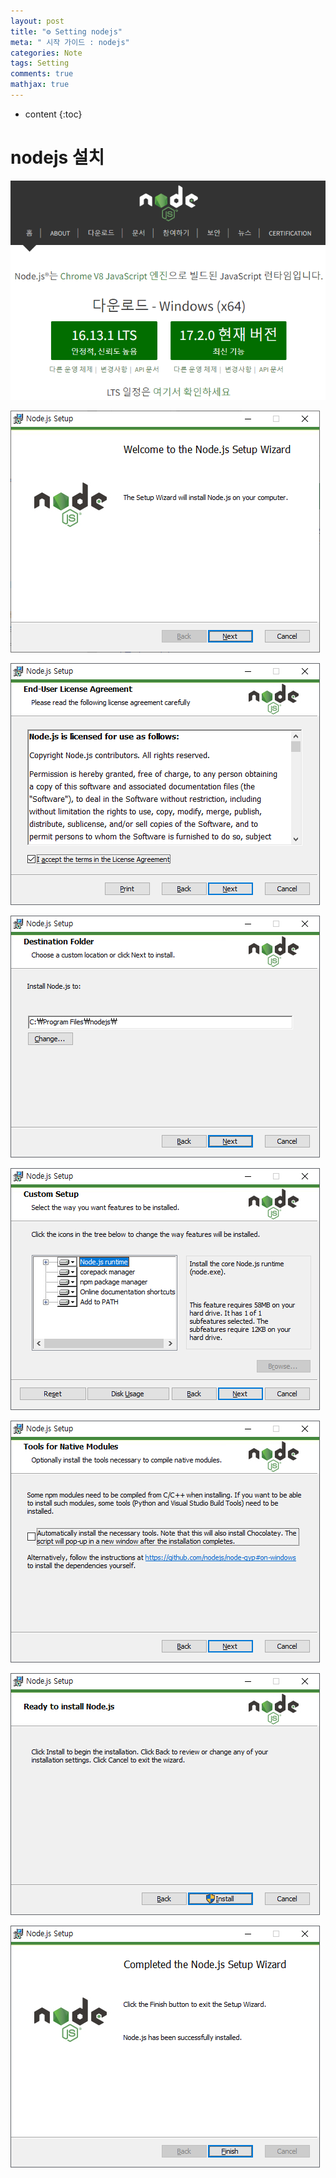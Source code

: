 ```yaml
---
layout: post
title: "⚙ Setting nodejs"
meta: " 시작 가이드 : nodejs"
categories: Note
tags: Setting
comments: true
mathjax: true
---
```




* content
{:toc}


# nodejs 설치

![](/img/nodejs/nodejs설치1.png)

![](/img/nodejs/nodejs설치2.png)

![](/img/nodejs/nodejs설치3.png)

![](/img/nodejs/nodejs설치4.png)

![](/img/nodejs/nodejs설치5.png)

![](/img/nodejs/nodejs설치6.png)

![](/img/nodejs/nodejs설치7.png)

![](/img/nodejs/nodejs설치8.png)


